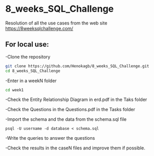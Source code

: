 # 8_weeks_SQL_Challenge
Resolution of all the use cases from the web site https://8weeksqlchallenge.com/

## For local use:
-Clone the repository
```sh
git clone https://github.com/Henokagb/8_weeks_SQL_Challenge.git
cd 8_weeks_SQL_Challenge
```
-Enter in a weekN folder
```sh
cd week1
```
-Check the Entity Relationship Diagram in erd.pdf in the Taks folder

-Check the Questions in the Questions.pdf in the Tasks folder

-Import the schema and the data from the schema.sql file
```example postgresql
psql -U username -d database < schema.sql
````

-Write the queries to answer the questions

-Check the results in the caseN files and improve them if possible.
